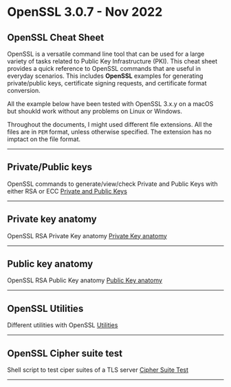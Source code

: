 # OpenSSL 3.0.7 - Nov 2022

## OpenSSL Cheat Sheet
OpenSSL is a versatile command line tool that can be used for a large variety of tasks related to Public Key Infrastructure (PKI). This cheat sheet provides a quick reference to OpenSSL commands that are useful in everyday scenarios. This includes **OpenSSL** examples for generating private/public keys, certificate signing requests, and certificate format conversion.

All the example below have been tested with OpenSSL 3.x.y on a macOS but shoukld work without any problems on Linux or Windows.

Throughout the documents, I might used different file extensions. All the files are in `PEM` format, unless otherwise specified. The extension has no imptact on the file format.

***
## Private/Public keys
OpenSSL commands to generate/view/check Private and Public Keys with either RSA or ECC
[Private and Public Keys](/Private%20and%20Public%20Keys)  

***
## Private key anatomy
OpenSSL RSA Private Key anatomy
[Private Key anatomy](/Private%20Key%20Breakdown)  

***

## Public key anatomy
OpenSSL RSA Public Key anatomy
[Public Key anatomy](/Public%20Key%20Breakdown)  

***
## OpenSSL Utilities
Different utilities with OpenSSL
[Utilities](/Utilities)  

****
## OpenSSL Cipher suite test
Shell script to test ciper suites of a TLS server
[Cipher Suite Test](/Cipher%20suite%20test)  

***
